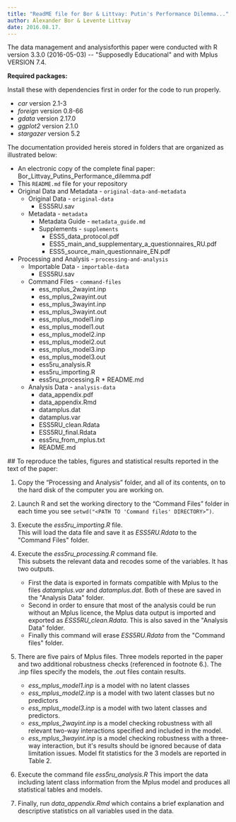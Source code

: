 ```yaml
---
title: "ReadME file for Bor & Littvay: Putin's Performance Dilemma..."
author: Alexander Bor & Levente Littvay
date: 2016.08.17.
---
```



The data management and analysisforthis paper were conducted with R version 3.3.0 (2016-05-03) -- "Supposedly Educational" and with Mplus VERSION 7.4. 

__Required packages:__

Install these with dependencies first in order for the code to run properly. 

- *car* version 2.1-3
- *foreign* version 0.8-66
- *gdata* version 2.17.0
- *ggplot2* version 2.1.0
- *stargazer* version 5.2 

The documentation provided hereis stored in folders that are organized as illustrated below: 

- An electronic copy of the complete final paper: Bor_Littvay_Putins_Performance_dilemma.pdf 
- This `README.md` file for your repository
- Original Data and Metadata - `original-data-and-metadata`
    + Original Data - `original-data`
        * ESS5RU.sav
    + Metadata - `metadata`
        * Metadata Guide - `metadata_guide.md`
        * Supplements - `supplements`
            - ESS5_data_protocol.pdf
            - ESS5_main_and_supplementary_a_questionnaires_RU.pdf
            - ESS5_source_main_questionnaire_EN.pdf
- Processing and Analysis - `processing-and-analysis`
    + Importable Data - `importable-data`
        * ESS5RU.sav
    + Command Files - `command-files`
        * ess_mplus_2wayint.inp
        * ess_mplus_2wayint.out
        * ess_mplus_3wayint.inp
        * ess_mplus_3wayint.out
        * ess_mplus_model1.inp
        * ess_mplus_model1.out
        * ess_mplus_model2.inp
        * ess_mplus_model2.out
        * ess_mplus_model3.inp
        * ess_mplus_model3.out
        * ess5ru_analysis.R
        * ess5ru_importing.R
        * ess5ru_processing.R
        * README.md
    + Analysis Data - `analysis-data`
        * data_appendix.pdf
        * data_appendix.Rmd
        * datamplus.dat
        * datamplus.var
        * ESS5RU_clean.Rdata
        * ESS5RU_final.Rdata
        * ess5ru_from_mplus.txt
        * README.md


## To reproduce the tables, figures and statistical results reported in the text of the paper:

1. Copy the “Processing and Analysis” folder, and all of its contents, on to the hard disk of the computer you are working on.

1. Launch R and set the working directory to the “Command Files” folder in each time you see `setwd("<PATH TO 'Command files' DIRECTORY>”)`. 

1. Execute the *ess5ru_importing.R* file.  
This will load the data file and save it as *ESS5RU.Rdata* to the "Command Files" folder. 

2. Execute the *ess5ru_processing.R* command file.  
This subsets the relevant data and recodes some of the variables. It has two outputs. 
    - First the data is exported in formats compatible with Mplus to the files *datamplus.var* and *datamplus.dat*. Both of these are saved in the "Analysis Data" folder. 
    - Second in order to ensure that most of the analysis could be run without an Mplus licence, the Mplus data output is imported and exported as *ESS5RU_clean.Rdata*. This is also saved in the "Analysis Data" folder. 
    - Finally this command will erase *ESS5RU.Rdata* from the "Command files" folder. 

3. There are five pairs of Mplus files. 
Three models reported in the paper and two additional robustness checks (referenced in footnote 6.). The .inp files specify the models, the .out files contain results. 
    - *ess_mplus_model1.inp* is a model with no latent classes
    - *ess_mplus_model2.inp* is a model with two latent classes but no predictors
    - *ess_mplus_model3.inp* is a model with two latent classes and predictors. 
    - *ess_mplus_2wayint.inp* is a model checking robustness with all relevant two-way interactions specified and included in the model. 
    - *ess_mplus_3wayint.inp* is a model checking robustness with a three-way interaction, but it's results should be ignored because of data limitation issues. 
Model fit statistics for the 3 models are reported in Table 2. 

4. Execute the command file *ess5ru_analysis.R* 
This import the data including latent class information from the Mplus model and produces all statistical tables and models. 

5. Finally,  run *data_appendix.Rmd* which contains a brief explanation and descriptive statistics on all variables used in the data. 
